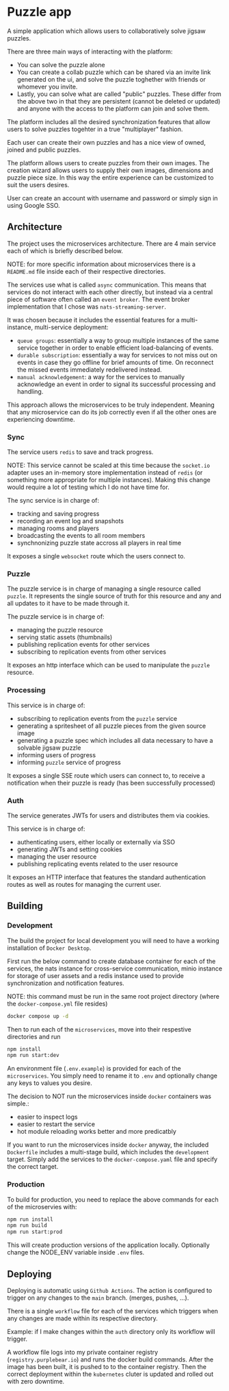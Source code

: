 # Puzzle app

A simple application which allows users to collaboratively
solve jigsaw puzzles.

There are three main ways of interacting with the platform:

- You can solve the puzzle alone
- You can create a collab puzzle which can be shared via an invite link generated on the ui, and solve the puzzle toghether with friends or whomever you invite.
- Lastly, you can solve what are called "public" puzzles. These differ
  from the above two in that they are persistent (cannot be deleted or updated)
  and anyone with the access to the platform can join and solve them.

The platform includes all the desired synchronization features
that allow users to solve puzzles togehter in a true "multiplayer" fashion.

Each user can create their own puzzles and has a nice view of owned,
joined and public puzzles.

The platform allows users to create puzzles from their own images.
The creation wizard allows users to supply their own images,
dimensions and puzzle piece size.
In this way the entire experience can be customized to suit the users
desires.

User can create an account with username and password
or simply sign in using Google SSO.

## Architecture

The project uses the microservices architecture.
There are 4 main service each of which is briefly described below.

NOTE: for more specific information about microservices
there is a `README.md` file inside each of their respective directories.

The services use what is called `async` communication.
This means that services do not interact with each other directly,
but instead via a central piece of software often called an `event broker`.
The event broker implementation that I chose was `nats-streaming-server`.

It was chosen because it includes the essential features for a multi-instance, multi-service deployment:

- `queue groups`: essentially a way to group multiple instances of the same service together in order to enable efficient load-balancing of events.
- `durable subscription`: essentially a way for services to not miss out
  on events in case they go offline for brief amounts of time. On reconnect the missed events immediately redelivered instead.
- `manual acknowledgement`: a way for the services to manually acknowledge an event in order to signal its successful processing and handling.

This approach allows the microservices to be truly independent.
Meaning that any microservice can do its job correctly even
if all the other ones are experiencing downtime.

### Sync

The service users `redis` to save and track progress.

NOTE: This service cannot be scaled at this time because the `socket.io`
adapter uses an in-memory store implementation instead of `redis` (or something more appropriate for multiple instances).
Making this change would require a lot of testing which I do not have time for.

The sync service is in charge of:

- tracking and saving progress
- recording an event log and snapshots
- managing rooms and players
- broadcasting the events to all room members
- synchnonizing puzzle state accross all players in real time

It exposes a single `websocket` route which the users connect to.

### Puzzle

The puzzle service is in charge of managing a single resource called
`puzzle`. It represents the single source of truth for this resource
and any and all updates to it have to be made through it.

The puzzle service is in charge of:

- managing the puzzle resource
- serving static assets (thumbnails)
- publishing replication events for other services
- subscribing to replication events from other services

It exposes an http interface which can be used to manipulate the
`puzzle` resource.

### Processing

This service is in charge of:

- subscribing to replication events from the `puzzle` service
- generating a spritesheet of all puzzle pieces from the given source image
- generating a puzzle spec which includes all data necessary to
  have a solvable jigsaw puzzle
- informing users of progress
- informing `puzzle` service of progress

It exposes a single SSE route which users can connect to, to
receive a notification when their puzzle is ready (has been successfully processed)

### Auth

The service generates JWTs for users and distributes them via
cookies.

This service is in charge of:

- authenticating users, either locally or externally via SSO
- generating JWTs and setting cookies
- managing the user resource
- publishing replicating events related to the user resource

It exposes an HTTP interface that features the standard authentication
routes as well as routes for managing the current user.

## Building

### Development

The build the project for local development
you will need to have a working installation of
`Docker Desktop`.

First run the below command to create database container
for each of the services, the nats instance for cross-service
communication, minio instance for storage of user assets
and a redis instance used to provide synchronization and notification
features.

NOTE: this command must be run in the same root project directory (where the `docker-compose.yml` file resides)

```sh
docker compose up -d
```

Then to run each of the `microservices`, move into their
respestive directories and run

```sh
npm install
npm run start:dev
```

An environment file (`.env.example`) is provided for each
of the `microservices`. You simply need to rename it to `.env`
and optionally change any keys to values you desire.

The decision to NOT run the microservices inside `docker` containers was simple.:

- easier to inspect logs
- easier to restart the service
- hot module reloading works better and more predicatbly

If you want to run the microservices inside `docker` anyway, the included
`Dockerfile` includes a multi-stage build, which includes the `development` target. Simply add the services to the `docker-compose.yaml` file and specify the correct target.

### Production

To build for production, you need to
replace the above commands for each of the microservies with:

```sh
npm run install
npm run build
npm run start:prod
```

This will create production versions of the application locally.
Optionally change the NODE_ENV variable inside `.env` files.

## Deploying

Deploying is automatic using `Github Actions`.
The action is configured to trigger on any changes to the `main` branch.
(merges, pushes, ...).

There is a single `workflow` file for each of the services which
triggers when any changes are made within its respective directory.

Example:
if I make changes within the `auth` directory only its workflow
will trigger.

A workflow file logs into my private container registry (`registry.purplebear.io`) and runs the docker build commands.
After the image has been built, it is pushed to to the container registry.
Then the correct deployment within the `kubernetes` cluter is updated
and rolled out with zero downtime.
